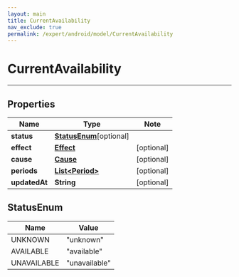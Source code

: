 ```yaml
---
layout: main
title: CurrentAvailability
nav_exclude: true
permalink: /expert/android/model/CurrentAvailability
---
```


# CurrentAvailability

---

## Properties

Name | Type | Note
---- | ---- | ----
**status** | [**StatusEnum**](#StatusEnum)[optional] 
**effect** | [**Effect**](Effect.md) | [optional] 
**cause** | [**Cause**](Cause.md) | [optional] 
**periods** | [**List&lt;Period&gt;**](Period.md) | [optional] 
**updatedAt** | **String** | [optional] 

## StatusEnum
Name | Value
---- | -----
UNKNOWN | &quot;unknown&quot;
AVAILABLE | &quot;available&quot;
UNAVAILABLE | &quot;unavailable&quot;

